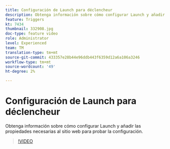 ```yaml
---
title: Configuración de Launch para déclencheur
description: Obtenga información sobre cómo configurar Launch y añadir las propiedades necesarias al sitio web para probar la configuración.
feature: Triggers
kt: 7434
thumbnail: 332908.jpg
doc-type: feature video
role: Administrator
level: Experienced
team: TM
translation-type: tm+mt
source-git-commit: 433357e28b44e96ddb443f6359d12a6a106a3246
workflow-type: tm+mt
source-wordcount: '49'
ht-degree: 2%

---
```


# Configuración de Launch para déclencheur

Obtenga información sobre cómo configurar Launch y añadir las propiedades necesarias al sitio web para probar la configuración.

>[!VIDEO](https://video.tv.adobe.com/v/332908?quality=12)
